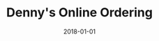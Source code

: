 ---
layout: site
title: "Denny's Online Ordering"
date: 2018-01-01
categories: [food-drink]
version: 4.3.3
major: 4
minor: 3
patch: 3
slug: dennys-online-ordering
link: https://order.dennys.com/locations
permalink: /sites/:slug
---
